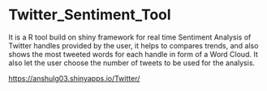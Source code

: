 # Twitter_Sentiment_Tool
It is a R tool build on shiny framework for real time Sentiment Analysis of Twitter handles provided by the user, it helps to compares trends, and also shows the most tweeted words for each handle in form of a Word Cloud.
It also let the user choose the number of tweets to be used for the analysis.

https://anshulg03.shinyapps.io/Twitter/
